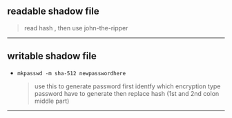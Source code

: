 ## readable shadow file

> read hash , then use john-the-ripper

---

## writable shadow file


* `mkpasswd -m sha-512 newpasswordhere`  
   > use this to generate password 
   > first identfy which encryption type password have to generate
   > then replace hash (1st and 2nd colon middle part)
---

